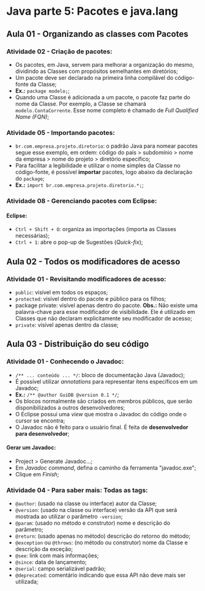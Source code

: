 # Java parte 5: Pacotes e java.lang

## Aula 01 - Organizando as classes com Pacotes

### Atividade 02 - Criação de pacotes:

- Os pacotes, em Java, servem para melhorar a organização do mesmo, dividindo as Classes com propósitos semelhantes em diretórios;
- Um pacote deve ser declarado na primeira linha compilável do código-fonte da Classe;
- **Ex.:** `package modelo;`;
- Quando uma Classe é adicionada a um pacote, o pacote faz parte do nome da Classe. Por exemplo, a Classe se chamará `modelo.ContaCorrente`. Esse nome completo é chamado de *Full Qualified Name (FQN)*;

### Atividade 05 - Importando pacotes:

- `br.com.empresa.projeto.diretorio`: o padrão Java para nomear pacotes segue esse exemplo, em ordem: código do país > subdomínio > nome da empresa > nome do projeto > diretório específico;
- Para facilitar a legibilidade e utilizar o nome simples da Classe no código-fonte, é possível **importar** pacotes, logo abaixo da declaração do `package`;
- **Ex.:** `import br.com.empresa.projeto.diretorio.*;`;

### Atividade 08 - Gerenciando pacotes com Eclipse:

#### Eclipse:

- `Ctrl + Shift + O`: organiza as importações (importa as Classes necessárias);
- `Ctrl + 1`: abre o pop-up de Sugestões (*Quick-fix*);


## Aula 02 - Todos os modificadores de acesso

### Atividade 01 - Revisitando modificadores de acesso:

- `public`: visível em todos os espaços;
- `protected`: visível dentro do pacote e público para os filhos;
- package private: visível apenas dentro do pacote. **Obs.:** Não existe uma palavra-chave para esse modificador de visibilidade. Ele é utilizado em Classes que não declaram explicitamente seu modificador de acesso;
- `private`: visível apenas dentro da classe;


## Aula 03 - Distribuição do seu código

### Atividade 01 - Conhecendo o Javadoc:

- `/** ... conteúdo ... */`: bloco de documentação Java (Javadoc);
- É possível utilizar *annotations* para representar itens específicos em um Javadoc;
- **Ex.:** `/** @author GuiDB @version 0.1 */`;
- Os blocos normalmente são criados em membros públicos, que serão disponibilizados a outros desenvolvedores;
- O Eclipse possui uma *view* que mostra o Javadoc do código onde o cursor se encontra;
- O Javadoc não é feito para o usuário final. É feita de **desenvolvedor para desenvolvedor**;

#### Gerar um Javadoc:

- Project > Generate Javadoc...;
- Em *Javadoc command*, defina o caminho da ferramenta "javadoc.exe";
- Clique em *Finish*;

### Atividade 04 - Para saber mais: Todas as tags:

- `@author`: (usado na classe ou interface) autor da Classe;
- `@version`: (usado na classe ou interface) versão da API que será mostrada ao utilizar o parâmetro `-version`;
- `@param`: (usado no método e construtor) nome e descrição do parâmetro;
- `@return`: (usado apenas no método) descrição do retorno do método;
- `@exception` ou `@throws`: (no método ou construtor) nome da Classe e descrição da exceção;
- `@see`: link com mais informações;
- `@since`: data de lançamento;
- `@serial`: campo serializável padrão;
- `@deprecated`: comentário indicando que essa API não deve mais ser utilizada;
